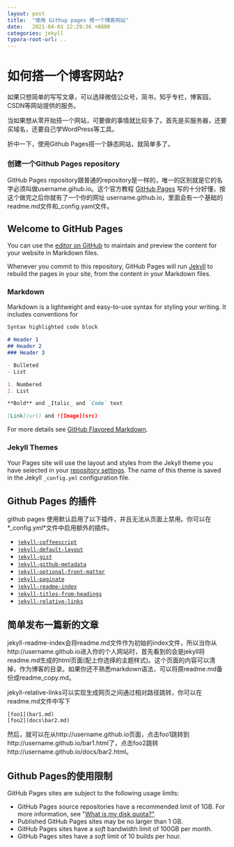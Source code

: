 ```yaml
---
layout: post
title:  "使用 Githup pages 搭一个博客网站"
date:   2021-04-01 22:29:36 +0800
categories: jekyll
typora-root-url: ..
---
```


# 如何搭一个博客网站?

如果只想简单的写写文章，可以选择微信公众号，简书，知乎专栏，博客园，CSDN等网站提供的服务。	

当如果想从零开始搭一个网站，可要做的事情就比较多了。首先是买服务器，还要买域名，还要自己学WordPress等工具。

折中一下，使用Github Pages搭一个静态网站，就简单多了。

### 创建一个Github Pages repository

GitHub Pages repository跟普通的repository是一样的，唯一的区别就是它的名字必须叫做username.gihub.io。这个官方教程 [GitHub Pages](https://pages.github.com) 写的十分好懂，按这个做完之后你就有了一个你的网址 username.github.io，里面会有一个基础的readme.md文件和_config.yaml文件。

## Welcome to GitHub Pages

You can use the [editor on GitHub](https://github.com/zph-programmer/zph-programer.github.io/edit/main/README.md) to maintain and preview the content for your website in Markdown files.

Whenever you commit to this repository, GitHub Pages will run [Jekyll](https://jekyllrb.com/) to rebuild the pages in your site, from the content in your Markdown files.

### Markdown

Markdown is a lightweight and easy-to-use syntax for styling your writing. It includes conventions for

```markdown
Syntax highlighted code block

# Header 1
## Header 2
### Header 3

- Bulleted
- List

1. Numbered
2. List

**Bold** and _Italic_ and `Code` text

[Link](url) and ![Image](src)
```

For more details see [GitHub Flavored Markdown](https://guides.github.com/features/mastering-markdown/).

### Jekyll Themes

Your Pages site will use the layout and styles from the Jekyll theme you have selected in your [repository settings](https://github.com/zph-programmer/zph-programer.github.io/settings). The name of this theme is saved in the Jekyll `_config.yml` configuration file.



## Github Pages 的插件

github pages 使用默认启用了以下插件，并且无法从页面上禁用。你可以在*_config.yml*文件中启用额外的插件。 

- [`jekyll-coffeescript`](https://github.com/jekyll/jekyll-coffeescript)
- [`jekyll-default-layout`](https://github.com/benbalter/jekyll-default-layout)
- [`jekyll-gist`](https://github.com/jekyll/jekyll-gist)
- [`jekyll-github-metadata`](https://github.com/jekyll/github-metadata)
- [`jekyll-optional-front-matter`](https://github.com/benbalter/jekyll-optional-front-matter)
- [`jekyll-paginate`](https://github.com/jekyll/jekyll-paginate)
- [`jekyll-readme-index`](https://github.com/benbalter/jekyll-readme-index)
- [`jekyll-titles-from-headings`](https://github.com/benbalter/jekyll-titles-from-headings)
- [`jekyll-relative-links`](https://github.com/benbalter/jekyll-relative-links)

## 简单发布一篇新的文章

jekyll-readme-index会将readme.md文件作为初始的index文件，所以当你从http://username.github.io进入你的个人网站时，首先看到的会是jekyll将readme.md生成的html页面(配上你选择的主题样式)。这个页面的内容可以清掉，作为博客的目录。如果你还不熟悉markdown语法，可以将原readme.md备份成readme_copy.md。

jekyll-relative-links可以实现生成网页之间通过相对路径跳转，你可以在readme.md文件中写下

```
[foo1](bar1.md)
[foo2](docs\bar2.md)
```

然后，就可以在从http://username.github.io页面，点击foo1跳转到http://username.github.io/bar1.html了，点击foo2跳转http://username.github.io/docs/bar2.html。



## Github Pages的使用限制

GitHub Pages sites are subject to the following usage limits:

- GitHub Pages source repositories have a recommended limit of 1GB. For more information, see "[What is my disk quota?"](https://docs.github.com/en/articles/what-is-my-disk-quota/#file-and-repository-size-limitations)
- Published GitHub Pages sites may be no larger than 1 GB.
- GitHub Pages sites have a *soft* bandwidth limit of 100GB per month.
- GitHub Pages sites have a *soft* limit of 10 builds per hour.



